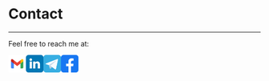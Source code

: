 # Contact
-------------------------
Feel free to reach me at:

<a href="mailto:pavankramadugu@gmail.com">
  <img align="left" width="35px" src="https://raw.githubusercontent.com/edent/SuperTinyIcons/master/images/svg/gmail.svg" />
</a>
<a href="https://www.linkedin.com/in/pavankramadugu/">
  <img align="left" width="35px" src="https://raw.githubusercontent.com/edent/SuperTinyIcons/099dc12b59179d07d534069bc8551718f786d91a/images/svg/linkedin.svg" />
</a>
<a href="https://t.me/PavanK57">
  <img align="left" width="35px" src="https://raw.githubusercontent.com/edent/SuperTinyIcons/master/images/svg/telegram.svg" />
</a>
<a href="https://www.facebook.com/PavanKRamadugu/">
  <img align="left" width="35px" src="https://raw.githubusercontent.com/edent/SuperTinyIcons/master/images/svg/facebook.svg" />
</a>
